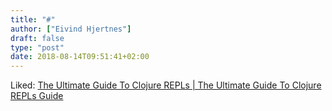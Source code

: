 ```yaml
---
title: "#"
author: ["Eivind Hjertnes"]
draft: false
type: "post"
date: 2018-08-14T09:51:41+02:00
---
```


Liked: [The Ultimate
Guide To Clojure REPLs | The Ultimate Guide To Clojure REPLs Guide](https://lambdaisland.com/guides/clojure-repls)
